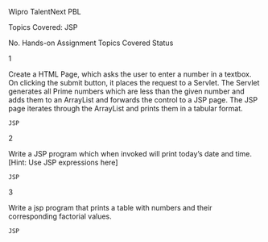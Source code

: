 Wipro TalentNext PBL

Topics Covered: JSP



No. 	Hands-on Assignment 	Topics Covered 	Status

1 	

 Create a HTML Page, which asks the user to enter a number in a textbox. On clicking the submit button, it places the request to a Servlet. The Servlet generates all Prime numbers which are less than the given number and adds them to an ArrayList and forwards the control to a JSP page. The JSP page iterates through the ArrayList and prints them in a tabular format.

	JSP 	

2 	

 Write a JSP program which when invoked will print today’s date and time. [Hint: Use JSP expressions here]

	JSP 	

3 	

 Write a jsp program that prints a table with numbers and their corresponding factorial values.

	JSP 	